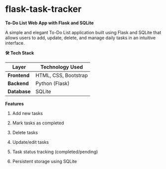 # flask-task-tracker

**To-Do List Web App with Flask and SQLite**

A simple and elegant To-Do List application built using Flask and SQLite that allows users to add, update, delete, and manage daily tasks in an intuitive interface.


**🛠 Tech Stack**

| Layer        | Technology Used      |
| ------------ | -------------------- |
| **Frontend** | HTML, CSS, Bootstrap |
| **Backend**  | Python (Flask)       |
| **Database** | SQLite               |

 **Features**
1)  Add new tasks

2)  Mark tasks as completed 

3)  Delete tasks

4)  Update/edit tasks

5)  Task status tracking (completed/pending)

6)  Persistent storage using SQLite
